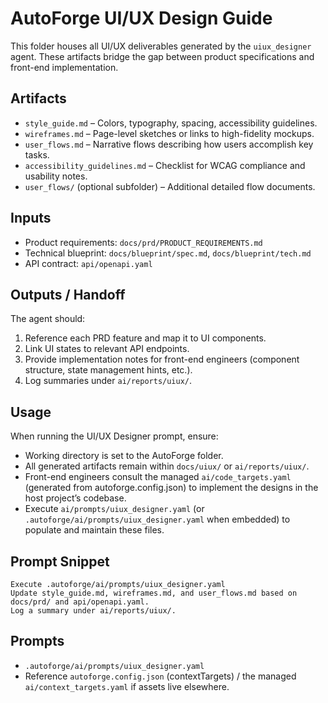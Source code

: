 # AutoForge UI/UX Design Guide

This folder houses all UI/UX deliverables generated by the `uiux_designer` agent.
These artifacts bridge the gap between product specifications and front-end
implementation.

## Artifacts

- `style_guide.md` – Colors, typography, spacing, accessibility guidelines.
- `wireframes.md` – Page-level sketches or links to high-fidelity mockups.
- `user_flows.md` – Narrative flows describing how users accomplish key tasks.
- `accessibility_guidelines.md` – Checklist for WCAG compliance and usability notes.
- `user_flows/` (optional subfolder) – Additional detailed flow documents.

## Inputs

- Product requirements: `docs/prd/PRODUCT_REQUIREMENTS.md`
- Technical blueprint: `docs/blueprint/spec.md`, `docs/blueprint/tech.md`
- API contract: `api/openapi.yaml`

## Outputs / Handoff

The agent should:

1. Reference each PRD feature and map it to UI components.
2. Link UI states to relevant API endpoints.
3. Provide implementation notes for front-end engineers (component structure,
   state management hints, etc.).
4. Log summaries under `ai/reports/uiux/`.

## Usage

When running the UI/UX Designer prompt, ensure:

- Working directory is set to the AutoForge folder.
- All generated artifacts remain within `docs/uiux/` or `ai/reports/uiux/`.
- Front-end engineers consult the managed `ai/code_targets.yaml` (generated from autoforge.config.json) to implement the designs in
  the host project’s codebase.
- Execute `ai/prompts/uiux_designer.yaml` (or `.autoforge/ai/prompts/uiux_designer.yaml` when embedded) to populate and maintain these files.

## Prompt Snippet

```
Execute .autoforge/ai/prompts/uiux_designer.yaml
Update style_guide.md, wireframes.md, and user_flows.md based on docs/prd/ and api/openapi.yaml.
Log a summary under ai/reports/uiux/.
```

## Prompts

- `.autoforge/ai/prompts/uiux_designer.yaml`
- Reference `autoforge.config.json` (contextTargets) / the managed `ai/context_targets.yaml` if assets live elsewhere.
